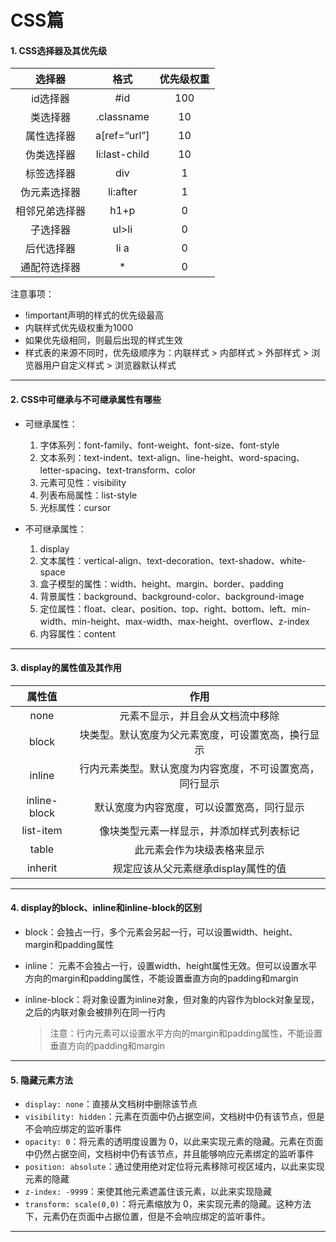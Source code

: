# CSS篇

#### 1. CSS选择器及其优先级

|     选择器     |     格式      | 优先级权重 |
| :------------: | :-----------: | :--------: |
|    id选择器    |      #id      |    100     |
|    类选择器    |  .classname   |     10     |
|   属性选择器   | a[ref=“url”]  |     10     |
|   伪类选择器   | li:last-child |     10     |
|   标签选择器   |      div      |     1      |
|  伪元素选择器  |   li:after    |     1      |
| 相邻兄弟选择器 |     h1+p      |     0      |
|    子选择器    |     ul>li     |     0      |
|   后代选择器   |     li a      |     0      |
|  通配符选择器  |       *       |     0      |

注意事项：

- !important声明的样式的优先级最高
- 内联样式优先级权重为1000
- 如果优先级相同，则最后出现的样式生效
- 样式表的来源不同时，优先级顺序为：内联样式 > 内部样式 > 外部样式 > 浏览器用户自定义样式 > 浏览器默认样式

------

#### 2.  CSS中可继承与不可继承属性有哪些

- 可继承属性：
  1. 字体系列：font-family、font-weight、font-size、font-style
  2. 文本系列：text-indent、text-align、line-height、word-spacing、letter-spacing、text-transform、color
  3. 元素可见性：visibility
  4. 列表布局属性：list-style
  5. 光标属性：cursor

- 不可继承属性：
  1. display
  2. 文本属性：vertical-align、text-decoration、text-shadow、white-space
  3. 盒子模型的属性：width、height、margin、border、padding
  4. 背景属性：background、background-color、background-image
  5. 定位属性：float、clear、position、top、right、bottom、left、min-width、min-height、max-width、max-height、overflow、z-index
  6. 内容属性：content

------

#### 3. display的属性值及其作用

|    属性值    |                           作用                           |
| :----------: | :------------------------------------------------------: |
|     none     |             元素不显示，并且会从文档流中移除             |
|    block     |    块类型。默认宽度为父元素宽度，可设置宽高，换行显示    |
|    inline    | 行内元素类型。默认宽度为内容宽度，不可设置宽高，同行显示 |
| inline-block |        默认宽度为内容宽度，可以设置宽高，同行显示        |
|  list-item   |         像块类型元素一样显示，并添加样式列表标记         |
|    table     |                此元素会作为块级表格来显示                |
|   inherit    |           规定应该从父元素继承display属性的值            |

------

#### 4. display的block、inline和inline-block的区别

- block：会独占一行，多个元素会另起一行，可以设置width、height、margin和padding属性

- inline： 元素不会独占一行，设置width、height属性无效。但可以设置水平方向的margin和padding属性，不能设置垂直方向的padding和margin

- inline-block：将对象设置为inline对象，但对象的内容作为block对象呈现，之后的内联对象会被排列在同一行内

  > 注意：行内元素可以设置水平方向的margin和padding属性，不能设置垂直方向的padding和margin

------

#### 5. 隐藏元素方法

- `display: none`：直接从文档树中删除该节点
- `visibility: hidden`：元素在页面中仍占据空间，文档树中仍有该节点，但是不会响应绑定的监听事件
- `opacity: 0`：将元素的透明度设置为 0，以此来实现元素的隐藏。元素在页面中仍然占据空间，文档树中仍有该节点，并且能够响应元素绑定的监听事件
- `position: absolute`：通过使用绝对定位将元素移除可视区域内，以此来实现元素的隐藏
- `z-index: -9999`：来使其他元素遮盖住该元素，以此来实现隐藏
- `transform: scale(0,0)`：将元素缩放为 0，来实现元素的隐藏。这种方法下，元素仍在页面中占据位置，但是不会响应绑定的监听事件。

------

